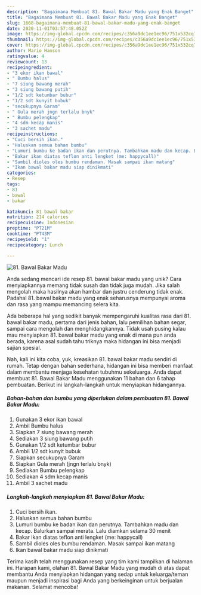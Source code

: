 ```yaml
---
description: "Bagaimana Membuat 81. Bawal Bakar Madu yang Enak Banget"
title: "Bagaimana Membuat 81. Bawal Bakar Madu yang Enak Banget"
slug: 1668-bagaimana-membuat-81-bawal-bakar-madu-yang-enak-banget
date: 2020-11-01T03:57:48.052Z
image: https://img-global.cpcdn.com/recipes/c356a9dc1ee1ec96/751x532cq70/81-bawal-bakar-madu-foto-resep-utama.jpg
thumbnail: https://img-global.cpcdn.com/recipes/c356a9dc1ee1ec96/751x532cq70/81-bawal-bakar-madu-foto-resep-utama.jpg
cover: https://img-global.cpcdn.com/recipes/c356a9dc1ee1ec96/751x532cq70/81-bawal-bakar-madu-foto-resep-utama.jpg
author: Mario Hanson
ratingvalue: 4
reviewcount: 13
recipeingredient:
- "3 ekor ikan bawal"
- " Bumbu halus"
- "7 siung bawang merah"
- "3 siung bawang putih"
- "1/2 sdt ketumbar bubur"
- "1/2 sdt kunyit bubuk"
- "secukupnya Garam"
- " Gula merah jngn terlalu bnyk"
- " Bumbu pelengkap"
- "4 sdm kecap manis"
- "3 sachet madu"
recipeinstructions:
- "Cuci bersih ikan."
- "Haluskan semua bahan bumbu"
- "Lumuri bumbu ke badan ikan dan perutnya. Tambahkan madu dan kecap. Balurkan sampai merata. Lalu diamkan selama 30 menit"
- "Bakar ikan diatas teflon anti lengket (me: happycall)"
- "Sambil dioles oles bumbu rendaman. Masak sampai ikan matang"
- "Ikan bawal bakar madu siap dinikmati"
categories:
- Resep
tags:
- 81
- bawal
- bakar

katakunci: 81 bawal bakar 
nutrition: 214 calories
recipecuisine: Indonesian
preptime: "PT21M"
cooktime: "PT43M"
recipeyield: "1"
recipecategory: Lunch

---
```



![81. Bawal Bakar Madu](https://img-global.cpcdn.com/recipes/c356a9dc1ee1ec96/751x532cq70/81-bawal-bakar-madu-foto-resep-utama.jpg)

Anda sedang mencari ide resep 81. bawal bakar madu yang unik? Cara menyiapkannya memang tidak susah dan tidak juga mudah. Jika salah mengolah maka hasilnya akan hambar dan justru cenderung tidak enak. Padahal 81. bawal bakar madu yang enak seharusnya mempunyai aroma dan rasa yang mampu memancing selera kita.

Ada beberapa hal yang sedikit banyak mempengaruhi kualitas rasa dari 81. bawal bakar madu, pertama dari jenis bahan, lalu pemilihan bahan segar, sampai cara mengolah dan menghidangkannya. Tidak usah pusing kalau mau menyiapkan 81. bawal bakar madu yang enak di mana pun anda berada, karena asal sudah tahu triknya maka hidangan ini bisa menjadi sajian spesial.




Nah, kali ini kita coba, yuk, kreasikan 81. bawal bakar madu sendiri di rumah. Tetap dengan bahan sederhana, hidangan ini bisa memberi manfaat dalam membantu menjaga kesehatan tubuhmu sekeluarga. Anda dapat membuat 81. Bawal Bakar Madu menggunakan 11 bahan dan 6 tahap pembuatan. Berikut ini langkah-langkah untuk menyiapkan hidangannya.

<!--inarticleads1-->

##### Bahan-bahan dan bumbu yang diperlukan dalam pembuatan 81. Bawal Bakar Madu:

1. Gunakan 3 ekor ikan bawal
1. Ambil  Bumbu halus
1. Siapkan 7 siung bawang merah
1. Sediakan 3 siung bawang putih
1. Gunakan 1/2 sdt ketumbar bubur
1. Ambil 1/2 sdt kunyit bubuk
1. Siapkan secukupnya Garam
1. Siapkan  Gula merah (jngn terlalu bnyk)
1. Sediakan  Bumbu pelengkap
1. Sediakan 4 sdm kecap manis
1. Ambil 3 sachet madu




<!--inarticleads2-->

##### Langkah-langkah menyiapkan 81. Bawal Bakar Madu:

1. Cuci bersih ikan.
1. Haluskan semua bahan bumbu
1. Lumuri bumbu ke badan ikan dan perutnya. Tambahkan madu dan kecap. Balurkan sampai merata. Lalu diamkan selama 30 menit
1. Bakar ikan diatas teflon anti lengket (me: happycall)
1. Sambil dioles oles bumbu rendaman. Masak sampai ikan matang
1. Ikan bawal bakar madu siap dinikmati




Terima kasih telah menggunakan resep yang tim kami tampilkan di halaman ini. Harapan kami, olahan 81. Bawal Bakar Madu yang mudah di atas dapat membantu Anda menyiapkan hidangan yang sedap untuk keluarga/teman maupun menjadi inspirasi bagi Anda yang berkeinginan untuk berjualan makanan. Selamat mencoba!
